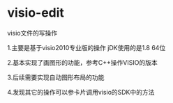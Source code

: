 # visio-edit
visio文件的写操作

1.主要是基于visio2010专业版的操作  jDK使用的是1.8 64位<p/>
2.基本实现了画图形的功能，参考C++操作VISIO的版本<p/>
3.后续需要实现自动图形布局的功能<p/>

4.发现其它的操作可以参卡片调用visio的SDK中的方法

